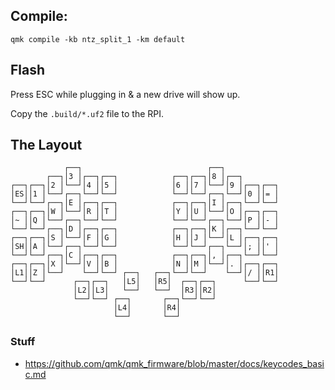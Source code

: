 ## Compile:

```
qmk compile -kb ntz_split_1 -km default 
```


## Flash

Press ESC while plugging in & a new drive will show up. 

Copy the `.build/*.uf2` file to the RPI.

## The Layout

```
            ┌──┐                            ┌──┐
        ┌──┐│3 │┌──┐┌──┐            ┌──┐┌──┐│8 │┌──┐
┌──┐┌──┐│2 │└──┘│4 ││5 │            │6 ││7 │└──┘│9 │┌──┐┌──┐
│ES││1 │└──┘┌──┐└──┘└──┘            └──┘└──┘┌──┐└──┘│0 ││= │
└──┘└──┘┌──┐│E │┌──┐┌──┐            ┌──┐┌──┐│I │┌──┐└──┘└──┘
┌──┐┌──┐│W │└──┘│R ││T │            │Y ││U │└──┘│O │┌──┐┌──┐
│~ ││Q │└──┘┌──┐└──┘└──┘            └──┘└──┘┌──┐└──┘│P ││- │
└──┘└──┘┌──┐│D │┌──┐┌──┐            ┌──┐┌──┐│K │┌──┐└──┘└──┘
┌──┐┌──┐│S │└──┘│F ││G │            │H ││J │└──┘│L │┌──┐┌──┐
│SH││A │└──┘┌──┐└──┘└──┘            └──┘└──┘┌──┐└──┘│; ││' │
└──┘└──┘┌──┐│C │┌──┐┌──┐            ┌──┐┌──┐│, │┌──┐└──┘└──┘
┌──┐┌──┐│X │└──┘│V ││B │            │N ││M │└──┘│. │┌──┐┌──┐
│L1││Z │└──┘    └──┘└──┘ ┌──┐   ┌──┐└──┘└──┘    └──┘│/ ││R1│
└──┘└──┘      ┌──┐┌──┐   │L5│   │R5│  ┌──┐┌──┐      └──┘└──┘
              │L2││L3│   └──┘   └──┘  │R3││R2│
              └──┘└──┘ ┌──┐       ┌──┐└──┘└──┘
                       │L4│       │R4│
                       └──┘       └──┘
```

### Stuff

- https://github.com/qmk/qmk_firmware/blob/master/docs/keycodes_basic.md
